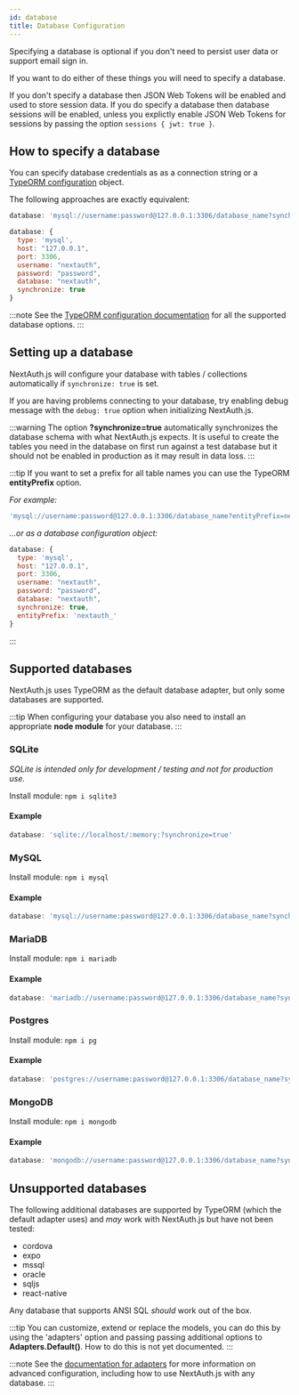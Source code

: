 ```yaml
---
id: database
title: Database Configuration
---
```


Specifying a database is optional if you don't need to persist user data or support email sign in.

If you want to do either of these things you will need to specify a database.

If you don't specify a database then JSON Web Tokens will be enabled and used to store session data. If you do specify a database then database sessions will be enabled, unless you explictly enable JSON Web Tokens for sessions by passing the option `sessions { jwt: true }`.

## How to specify a database

You can specify database credentials as as a connection string or a [TypeORM configuration](https://github.com/typeorm/typeorm/blob/master/docs/using-ormconfig.md) object.

The following approaches are exactly equivalent:

```js
database: 'mysql://username:password@127.0.0.1:3306/database_name?synchronize=true'
```

```js
database: {
  type: 'mysql',
  host: "127.0.0.1",
  port: 3306,
  username: "nextauth",
  password: "password",
  database: "nextauth",
  synchronize: true
}
```

:::note
See the [TypeORM configuration documentation](https://github.com/typeorm/typeorm/blob/master/docs/using-ormconfig.md) for all the supported database options.
:::

## Setting up a database

NextAuth.js will configure your database with tables / collections automatically if `synchronize: true` is set.

If you are having problems connecting to your database, try enabling debug message with the `debug: true` option when initializing NextAuth.js.

:::warning
The option **?synchronize=true** automatically synchronizes the database schema with what NextAuth.js expects. It is useful to create the tables you need in the database on first run against a test database but it should not be enabled in production as it may result in data loss.
:::

:::tip
If you want to set a prefix for all table names you can use the TypeORM **entityPrefix** option.

*For example:*

```js
'mysql://username:password@127.0.0.1:3306/database_name?entityPrefix=nextauth_'
```

*…or as a database configuration object:*

```js
database: {
  type: 'mysql',
  host: "127.0.0.1",
  port: 3306,
  username: "nextauth",
  password: "password",
  database: "nextauth",
  synchronize: true,
  entityPrefix: 'nextauth_'
}
```

:::

## Supported databases

NextAuth.js uses TypeORM as the default database adapter, but only some databases are supported.

:::tip
When configuring your database you also need to install an appropriate **node module** for your database.
:::

### SQLite

*SQLite is intended only for development / testing and not for production use.*

Install module:
`npm i sqlite3`

#### Example

```js
database: 'sqlite://localhost/:memory:?synchronize=true'
```

### MySQL

Install module:
`npm i mysql`

#### Example

```js
database: 'mysql://username:password@127.0.0.1:3306/database_name?synchronize=true'
```

### MariaDB

Install module:
`npm i mariadb`

#### Example

```js
database: 'mariadb://username:password@127.0.0.1:3306/database_name?synchronize=true'
```

### Postgres

Install module:
`npm i pg`

#### Example

```js
database: 'postgres://username:password@127.0.0.1:3306/database_name?synchronize=true'
```

### MongoDB

Install module:
`npm i mongodb`

#### Example

```js
database: 'mongodb://username:password@127.0.0.1:3306/database_name?synchronize=true'
```

## Unsupported databases

The following additional databases are supported by TypeORM (which the default adapter uses) and *may* work with NextAuth.js but have not been tested:

* cordova
* expo
* mssql
* oracle
* sqljs
* react-native

Any database that supports ANSI SQL *should* work out of the box.

:::tip
You can customize, extend or replace the models, you can do this by using the 'adapters' option and passing passing additional options to **Adapters.Default()**. How to do this is not yet documented.
:::

:::note
See the [documentation for adapters](/schemas/adapters) for more information on advanced configuration, including how to use NextAuth.js with any database.
:::
